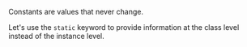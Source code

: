 Constants are values that never change. 

Let's use the `static` keyword to provide information at the class level instead of the instance level.